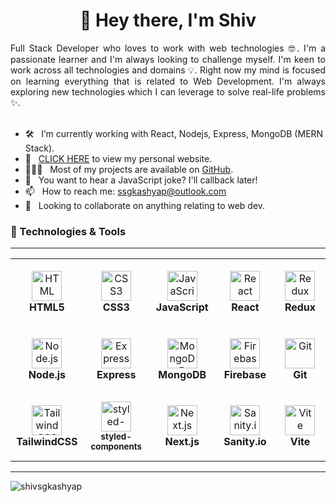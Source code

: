 <h1 align="center">👋 Hey there, I'm Shiv</h1>

<div align="justify">
    Full Stack Developer who loves to work with web technologies 🤓. I'm a passionate learner and I'm always looking to challenge myself. I'm keen to work across all technologies and domains 💡. Right now my mind is focused on learning everything that is related to Web Development. I'm always exploring new technologies which I can leverage to solve real-life problems ✨. 
</div>

<br>

- 🛠 &nbsp; I’m currently working with React, Nodejs, Express, MongoDB (MERN Stack).
- 🚀 &nbsp; [CLICK HERE](https://shivkashyap.com) to view my personal website.
- 👨🏻‍💻 &nbsp; Most of my projects are available on [GitHub](https://github.com/shivsgkashyap?tab=repositories).
- 👾 &nbsp; You want to hear a JavaScript joke? I'll callback later!
- 📫 &nbsp; How to reach me: ssgkashyap@outlook.com
- 💞️ &nbsp; Looking to collaborate on anything relating to web dev.
    
<h3 align="justify">🔧 Technologies & Tools</h3>

---

<table>
  <tr>
    <td align="center" height="108" width="108">
      <img
        src="https://cdn.jsdelivr.net/gh/devicons/devicon/icons/html5/html5-plain.svg"
        width="48"
        height="48"
        alt="HTML"
      />
      <br /><strong>HTML5</strong>
    </td>
    <td align="center" height="108" width="108">
      <img
        src="https://cdn.jsdelivr.net/gh/devicons/devicon/icons/css3/css3-plain.svg"
        width="48"
        height="48"
        alt="CSS3"
      />
      <br /><strong>CSS3</strong>
    </td>
    <td align="center" height="108" width="108">
      <img
        src="https://cdn.jsdelivr.net/gh/devicons/devicon/icons/javascript/javascript-plain.svg"
        width="48"
        height="48"
        alt="JavaScript"
      />
      <br /><strong>JavaScript</strong>
    </td>
    </td>
    <td align="center" height="108" width="108">
      <img
        src="https://cdn.jsdelivr.net/gh/devicons/devicon/icons/react/react-original.svg"
        width="48"
        height="48"
        alt="React"
      />
      <br /><strong>React</strong>
    </td>
    <td align="center" height="108" width="108">
      <img
        src="https://cdn.jsdelivr.net/gh/devicons/devicon/icons/redux/redux-original.svg"
        width="48"
        height="48"
        alt="Redux"
      />
      <br /><strong>Redux</strong>
    </td>
  </tr>
  <tr>
    <td align="center" height="108" width="108">
      <img
        src="https://cdn.jsdelivr.net/gh/devicons/devicon/icons/nodejs/nodejs-original.svg"
        width="48"
        height="48"
        alt="Node.js"
      />
      <br /><strong>Node.js</strong>
    </td>
    <td align="center" height="108" width="108">
      <img
        src="https://cdn.jsdelivr.net/gh/devicons/devicon/icons/express/express-original.svg"
        width="48"
        height="48"
        alt="Express"
      />
      <br /><strong>Express</strong>
    </td>
    <td align="center" height="108" width="108">
      <img
        src="https://cdn.jsdelivr.net/gh/devicons/devicon/icons/mongodb/mongodb-original.svg"
        width="48"
        height="48"
        alt="MongoDB"
      />
      <br /><strong>MongoDB</strong>
    </td>
    <td align="center" height="108" width="108">
      <img
        src="https://cdn.jsdelivr.net/gh/devicons/devicon/icons/firebase/firebase-plain.svg"
        width="48"
        height="48"
        alt="Firebase"
      />
      <br /><strong>Firebase</strong>
    </td>
    <td align="center" height="108" width="108">
      <img
        src="https://cdn.jsdelivr.net/gh/devicons/devicon/icons/git/git-original.svg"
        width="48"
        height="48"
        alt="Git"
      />
      <br /><strong>Git</strong>
    </td>
  </tr>
    <tr>
     <td align="center" height="108" width="108">
      <img
        src="https://cdn.jsdelivr.net/gh/devicons/devicon/icons/tailwindcss/tailwindcss-plain.svg"
        width="48"
        height="48"
        alt="TailwindCSS"
      />
      <br /><strong>TailwindCSS</strong>
    </td>
    <td align="center" height="108" width="108">
      <img
        src="https://raw.githubusercontent.com/styled-components/brand/master/styled-components.png"
        width="48"
        height="48"
        alt="styled-components"
      />
        <br /><sub><strong>styled-components</strong></sub>
    </td>
    <td align="center" height="108" width="108">
      <img
        src="https://cdn.cdnlogo.com/logos/n/80/next-js.svg"
        width="48"
        height="48"
        alt="Next.js"
      />
      <br /><strong>Next.js</strong>
    </td>
    <td align="center" height="108" width="108">
      <img
        src="https://avatars.githubusercontent.com/u/17177659?s=280&v=4"
        width="48"
        height="48"
        alt="Sanity.io"
      />
      <br /><strong>Sanity.io</strong>
    </td>
    <td align="center" height="108" width="108">
      <img
        src="https://upload.wikimedia.org/wikipedia/commons/thumb/f/f1/Vitejs-logo.svg/1039px-Vitejs-logo.svg.png"
        width="48"
        height="48"
        alt="Vite"
      />
      <br /><strong>Vite</strong>
    </td>
  </tr>
</table>

---

<p><img align="left" src="https://github-readme-stats.vercel.app/api/top-langs?username=shivsgkashyap&show_icons=true&locale=en&layout=compact" alt="shivsgkashyap" /></p>
